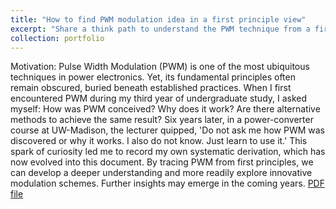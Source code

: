 ```yaml
---
title: "How to find PWM modulation idea in a first principle view"
excerpt: "Share a think path to understand the PWM technique from a first principle view.<br/><img src='/images/PWMroot.PNG'>"
collection: portfolio
---
```



Motivation: Pulse Width Modulation (PWM) is one of the most ubiquitous techniques in power electronics. Yet, its fundamental principles often remain obscured, buried beneath established practices. When I first encountered PWM during my third year of undergraduate study, I asked myself: How was PWM conceived? Why does it work? Are there alternative methods to achieve the same result? Six years later, in a power-converter course at UW-Madison, the lecturer quipped, 'Do not ask me how PWM was discovered or why it works. I also do not know. Just learn to use it.' This spark of curiosity led me to record my own systematic derivation, which has now evolved into this document. By tracing PWM from first principles, we can develop a deeper understanding and more readily explore innovative modulation schemes. Further insights may emerge in the coming years.
[PDF file](https://drive.google.com/file/d/1O0PCKCNU_JOmVZOgIm2uh44eWKQ2ZXFD/view?usp=sharing)
